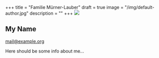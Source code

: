 +++
title = "Familie Mürner-Lauber"
draft = true
image = "/img/default-author.jpg"
description = ""
+++
![](/img/default-author.jpg)

## My Name

mail@example.org

Here should be some info about me...
